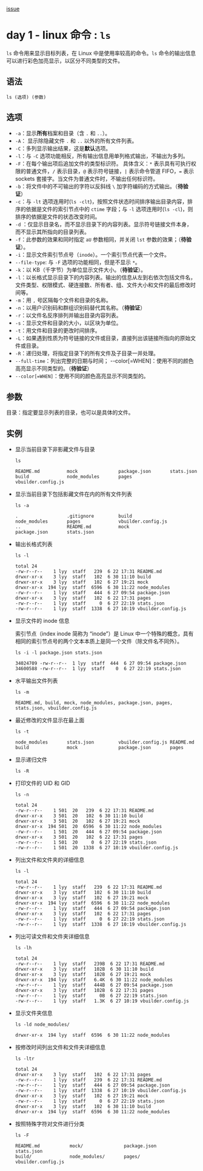[issue](https://github.com/hoperyy/blog/issues/70)

# day 1 - linux 命令 : `ls`

`ls` 命令用来显示目标列表，在 Linux 中是使用率较高的命令。`ls` 命令的输出信息可以进行彩色加亮显示，以区分不同类型的文件。

## 语法

```
ls (选项) (参数)
```

## 选项

+   `-a`：显示**所有**档案和目录（含 `.` 和 `..`）。
+   `-A`： 显示除隐藏文件 `.` 和 `..` 以外的所有文件列表。
+   `-C`：多列显示输出结果，这是**默认**选项。
+   `-l`：与 `-C` 选项功能相反，所有输出信息用单列格式输出，不输出为多列。
+   `-F`：在每个输出项后追加文件的类型标识符。
    具体含义：`*` 表示具有可执行权限的普通文件，`/` 表示目录，`@` 表示符号链接，`|` 表示命令管道 FIFO，`=` 表示 sockets 套接字。当文件为普通文件时，不输出任何标识符。
+   `-b`：将文件中的不可输出的字符以反斜线 `\` 加字符编码的方式输出。（**待验证**）
+   `-c`：与 `-lt` 选项连用时(`ls -clt`)，按照文件状态时间排序输出目录内容，排序的依据是文件的索引节点中的 `ctime` 字段；与 `-l` 选项连用时(`ls -cl`)，则排序的依据是文件的状态改变时间。
+   `-d` ：仅显示目录名，而不显示目录下的内容列表。显示符号链接文件本身，而不显示其所指向的目录列表。
+   `-f`：此参数的效果和同时指定 `aU` 参数相同，并关闭 `lst` 参数的效果；（**待验证**）。
+   `-i`：显示文件索引节点号（`inode`）。一个索引节点代表一个文件。
+   `--file-type`: 与 `-F` 选项的功能相同，但是不显示 `*`。
+   `-k`：以 KB（千字节）为单位显示文件大小。（**待验证**）。
+   `-l`：以长格式显示目录下的内容列表。输出的信息从左到右依次包括文件名，文件类型、权限模式、硬连接数、所有者、组、文件大小和文件的最后修改时间等。
+   `-m`：用 `,` 号区隔每个文件和目录的名称。
+   `-n`：以用户识别码和群组识别码替代其名称。（**待验证**）
+   `-r`：以文件名反序排列并输出目录内容列表。
+   `-s`：显示文件和目录的大小，以区块为单位。
+   `-t`：用文件和目录的更改时间排序。
+   `-L`：如果遇到性质为符号链接的文件或目录，直接列出该链接所指向的原始文件或目录。
+   `-R`：递归处理，将指定目录下的所有文件及子目录一并处理。
+   `--full-time`：列出完整的日期与时间； --color[=WHEN]：使用不同的颜色高亮显示不同类型的。（**待验证**）
+   `--color[=WHEN]`：使用不同的颜色高亮显示不同类型的。

## 参数

目录：指定要显示列表的目录，也可以是具体的文件。

## 实例

+   显示当前目录下非影藏文件与目录

    ```
    ls
    
    README.md          mock               package.json       stats.json
    build              node_modules       pages              vbuilder.config.js
    ```
    
+   显示当前目录下包括影藏文件在内的所有文件列表

    ```
    ls -a
    
    .                  .gitignore         build              node_modules       pages              vbuilder.config.js
    ..                 README.md          mock               package.json       stats.json
    ```
    
+   输出长格式列表

    ```
    ls -l
    
    total 24
    -rw-r--r--    1 lyy  staff   239  6 22 17:31 README.md
    drwxr-xr-x    3 lyy  staff   102  6 30 11:10 build
    drwxr-xr-x    3 lyy  staff   102  6 27 19:21 mock
    drwxr-xr-x  194 lyy  staff  6596  6 30 11:22 node_modules
    -rw-r--r--    1 lyy  staff   444  6 27 09:54 package.json
    drwxr-xr-x    3 lyy  staff   102  6 22 17:31 pages
    -rw-r--r--    1 lyy  staff     0  6 27 22:19 stats.json
    -rw-r--r--    1 lyy  staff  1338  6 27 10:19 vbuilder.config.js
    ```
    
+   显示文件的 inode 信息

    索引节点（index inode 简称为 “inode”）是 Linux 中一个特殊的概念，具有相同的索引节点号的两个文本本质上是同一个文件（除文件名不同外）。

    ```
    ls -i -l package.json stats.json
    
    34024709 -rw-r--r--  1 lyy  staff  444  6 27 09:54 package.json
    34600588 -rw-r--r--  1 lyy  staff    0  6 27 22:19 stats.json
    ```
    
+   水平输出文件列表

    ```
    ls -m
    
    README.md, build, mock, node_modules, package.json, pages, stats.json, vbuilder.config.js
    ```
    
+   最近修改的文件显示在最上面

    ```
    ls -t 
    
    node_modules       stats.json         vbuilder.config.js README.md
    build              mock               package.json       pages
    ```
    
+   显示递归文件
    
    ```
    ls -R
    ```
    
+   打印文件的 UID 和 GID

    ```
    ls -n
    
    total 24
    -rw-r--r--    1 501  20   239  6 22 17:31 README.md
    drwxr-xr-x    3 501  20   102  6 30 11:10 build
    drwxr-xr-x    3 501  20   102  6 27 19:21 mock
    drwxr-xr-x  194 501  20  6596  6 30 11:22 node_modules
    -rw-r--r--    1 501  20   444  6 27 09:54 package.json
    drwxr-xr-x    3 501  20   102  6 22 17:31 pages
    -rw-r--r--    1 501  20     0  6 27 22:19 stats.json
    -rw-r--r--    1 501  20  1338  6 27 10:19 vbuilder.config.js
    ```
    
+   列出文件和文件夹的详细信息

    ```
    ls -l
    
    total 24
    -rw-r--r--    1 lyy  staff   239  6 22 17:31 README.md
    drwxr-xr-x    3 lyy  staff   102  6 30 11:10 build
    drwxr-xr-x    3 lyy  staff   102  6 27 19:21 mock
    drwxr-xr-x  194 lyy  staff  6596  6 30 11:22 node_modules
    -rw-r--r--    1 lyy  staff   444  6 27 09:54 package.json
    drwxr-xr-x    3 lyy  staff   102  6 22 17:31 pages
    -rw-r--r--    1 lyy  staff     0  6 27 22:19 stats.json
    -rw-r--r--    1 lyy  staff  1338  6 27 10:19 vbuilder.config.js
    ```
    
+   列出可读文件和文件夹详细信息

    ```
    ls -lh
    
    total 24
    -rw-r--r--    1 lyy  staff   239B  6 22 17:31 README.md
    drwxr-xr-x    3 lyy  staff   102B  6 30 11:10 build
    drwxr-xr-x    3 lyy  staff   102B  6 27 19:21 mock
    drwxr-xr-x  194 lyy  staff   6.4K  6 30 11:22 node_modules
    -rw-r--r--    1 lyy  staff   444B  6 27 09:54 package.json
    drwxr-xr-x    3 lyy  staff   102B  6 22 17:31 pages
    -rw-r--r--    1 lyy  staff     0B  6 27 22:19 stats.json
    -rw-r--r--    1 lyy  staff   1.3K  6 27 10:19 vbuilder.config.js
    ```
    
+   显示文件夹信息

    ```
    ls -ld node_modules/
    
    drwxr-xr-x  194 lyy  staff  6596  6 30 11:22 node_modules
    ```

+   按修改时间列出文件和文件夹详细信息

    ```
    ls -ltr
    
    total 24
    drwxr-xr-x    3 lyy  staff   102  6 22 17:31 pages
    -rw-r--r--    1 lyy  staff   239  6 22 17:31 README.md
    -rw-r--r--    1 lyy  staff   444  6 27 09:54 package.json
    -rw-r--r--    1 lyy  staff  1338  6 27 10:19 vbuilder.config.js
    drwxr-xr-x    3 lyy  staff   102  6 27 19:21 mock
    -rw-r--r--    1 lyy  staff     0  6 27 22:19 stats.json
    drwxr-xr-x    3 lyy  staff   102  6 30 11:10 build
    drwxr-xr-x  194 lyy  staff  6596  6 30 11:22 node_modules
    ```

+   按照特殊字符对文件进行分类

    ```
    ls -F
    
    README.md           mock/               package.json        stats.json
    build/              node_modules/       pages/              vbuilder.config.js
    ```

